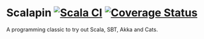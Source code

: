 # Scalapin [![Scala CI](https://github.com/LouisBrunner/Scalapin/actions/workflows/scala.yml/badge.svg)](https://github.com/LouisBrunner/Scalapin/actions/workflows/scala.yml) [![Coverage Status](https://coveralls.io/repos/github/LouisBrunner/Scalapin/badge.svg?branch=main)](https://coveralls.io/github/LouisBrunner/Scalapin?branch=main)

A programming classic to try out Scala, SBT, Akka and Cats.
